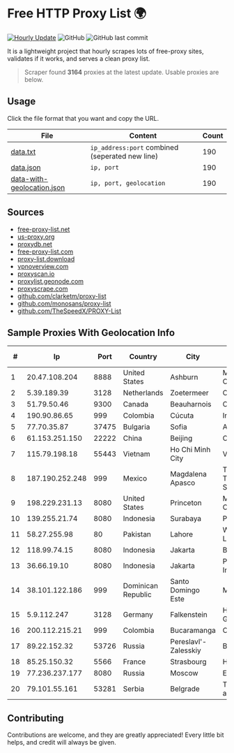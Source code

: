 
# Free HTTP Proxy List 🌍

[![Hourly Update](https://github.com/mertguvencli/http-proxy-list/actions/workflows/main.yml/badge.svg?branch=main)](https://github.com/mertguvencli/http-proxy-list/actions/workflows/main.yml)
![GitHub](https://img.shields.io/github/license/mertguvencli/http-proxy-list)
![GitHub last commit](https://img.shields.io/github/last-commit/mertguvencli/http-proxy-list)

It is a lightweight project that hourly scrapes lots of free-proxy sites, validates if it works, and serves a clean proxy list.


> Scraper found **3164** proxies at the latest update. Usable proxies are below.

## Usage

Click the file format that you want and copy the URL.


|File|Content|Count|
|----|-------|-----|
|[data.txt](https://raw.githubusercontent.com/mertguvencli/http-proxy-list/main/proxy-list/data.txt)|`ip_address:port` combined (seperated new line)|190|
|[data.json](https://raw.githubusercontent.com/mertguvencli/http-proxy-list/main/proxy-list/data.json)|`ip, port`|190|
|[data-with-geolocation.json](https://raw.githubusercontent.com/mertguvencli/http-proxy-list/main/proxy-list/data-with-geolocation.json)|`ip, port, geolocation`|190|

## Sources

* [free-proxy-list.net](https://free-proxy-list.net)
* [us-proxy.org](https://www.us-proxy.org)
* [proxydb.net](http://proxydb.net)
* [free-proxy-list.com](https://free-proxy-list.com/?page=&port=&type%5B%5D=http&type%5B%5D=https&up_time=0&search=Search)
* [proxy-list.download](https://www.proxy-list.download/HTTP)
* [vpnoverview.com](https://vpnoverview.com/privacy/anonymous-browsing/free-proxy-servers)
* [proxyscan.io](https://www.proxyscan.io)
* [proxylist.geonode.com](https://proxylist.geonode.com/api/proxy-list?limit=300&page=1&sort_by=lastChecked&sort_type=desc&protocols=http,https)
* [proxyscrape.com](https://api.proxyscrape.com/v2/?request=displayproxies&protocol=http&timeout=10000&country=all&ssl=all&anonymity=all)
* [github.com/clarketm/proxy-list](https://raw.githubusercontent.com/clarketm/proxy-list/master/proxy-list-raw.txt)
* [github.com/monosans/proxy-list](https://raw.githubusercontent.com/monosans/proxy-list/main/proxies/http.txt)
* [github.com/TheSpeedX/PROXY-List](https://raw.githubusercontent.com/TheSpeedX/PROXY-List/master/http.txt)


## Sample Proxies With Geolocation Info

|#|Ip|Port|Country|City|Internet Service Provider|
|-|--|----|-------|----|-------------------------|
|1|20.47.108.204|8888|United States|Ashburn|Microsoft Corporation|
|2|5.39.189.39|3128|Netherlands|Zoetermeer|ColoCenter b.v.|
|3|51.79.50.46|9300|Canada|Beauharnois|OVH SAS|
|4|190.90.86.65|999|Colombia|Cúcuta|Internexa S.a. E.S.P|
|5|77.70.35.87|37475|Bulgaria|Sofia|A1 Bulgaria EAD|
|6|61.153.251.150|22222|China|Beijing|Chinanet|
|7|115.79.198.18|55443|Vietnam|Ho Chi Minh City|VIETELftth|
|8|187.190.252.248|999|Mexico|Magdalena Apasco|Total Play Telecomunicaciones SA De CV|
|9|198.229.231.13|8080|United States|Princeton|MTCO Communications|
|10|139.255.21.74|8080|Indonesia|Surabaya|PT. LINKNET|
|11|58.27.255.98|80|Pakistan|Lahore|Wateen Telecom Limited|
|12|118.99.74.15|8080|Indonesia|Jakarta|Biznet Metronet|
|13|36.66.19.10|8080|Indonesia|Jakarta|PT. Telekomunikasi Indonesia|
|14|38.101.122.186|999|Dominican Republic|Santo Domingo Este|MR Networking, SRL|
|15|5.9.112.247|3128|Germany|Falkenstein|Hetzner Online GmbH|
|16|200.112.215.21|999|Colombia|Bucaramanga|Consulnetwork Ltda|
|17|89.22.152.32|53726|Russia|Pereslavl'-Zalesskiy|Bitrace telecom Ltd.|
|18|85.25.150.32|5566|France|Strasbourg|Host Europe GmbH|
|19|77.236.237.177|8080|Russia|Moscow|Enforta-MSK|
|20|79.101.55.161|53281|Serbia|Belgrade|TELEKOM SRBIJA a.d.|



## Contributing

Contributions are welcome, and they are greatly appreciated! Every
little bit helps, and credit will always be given.

